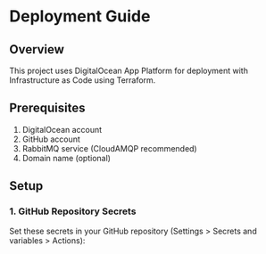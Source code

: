 # Deployment Guide

## Overview

This project uses DigitalOcean App Platform for deployment with Infrastructure as Code using Terraform.

## Prerequisites

1. DigitalOcean account
2. GitHub account
3. RabbitMQ service (CloudAMQP recommended)
4. Domain name (optional)

## Setup

### 1. GitHub Repository Secrets

Set these secrets in your GitHub repository (Settings > Secrets and variables > Actions):